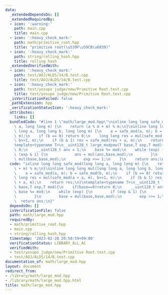 ```yaml
---
data:
  _extendedDependsOn: []
  _extendedRequiredBy:
  - icon: ':warning:'
    path: main.cpp
    title: main.cpp
  - icon: ':heavy_check_mark:'
    path: math/primitive_root.hpp
    title: "primitive root(\u539F\u59CB\u6839)"
  - icon: ':heavy_check_mark:'
    path: string/rolling_hash.hpp
    title: rolling hash
  _extendedVerifiedWith:
  - icon: ':heavy_check_mark:'
    path: test/AOJ/ALDS/14/B.test.cpp
    title: test/AOJ/ALDS/14/B.test.cpp
  - icon: ':heavy_check_mark:'
    path: test/yosupo judge/new/Primitive Root.test.cpp
    title: test/yosupo judge/new/Primitive Root.test.cpp
  _isVerificationFailed: false
  _pathExtension: hpp
  _verificationStatusIcon: ':heavy_check_mark:'
  attributes:
    links: []
  bundledCode: "#line 1 \"math/large_mod.hpp\"\ninline long long safe_mod(long long\
    \ a, long long m) {\n    return (a % m + m) % m;\n}\ninline long long mul(long\
    \ long a, long long b, long long m) {\n    a = safe_mod(a, m); b = safe_mod(b,\
    \ m);\n    if (b == 0) return 0;\n    long long res = mul(safe_mod(a + a, m),\
    \ b>>1, m);\n    if (b & 1) res = safe_mod(res + a, m);\n    return res;\n}\n\
    template<typename T>\n__uint128_t large_modpow(T base,T exp,T mod){\n    if(base==0)return\
    \ 0;\n    __uint128_t ans = 1;\n    base %= mod;\n    while (exp) {\n        if\
    \ (exp & 1) {\n            ans = mul(ans,base,mod);\n        }\n        base =\
    \ mul(base,base,mod);\n        exp >>= 1;\n    }\n    return ans;\n}\n"
  code: "inline long long safe_mod(long long a, long long m) {\n    return (a % m\
    \ + m) % m;\n}\ninline long long mul(long long a, long long b, long long m) {\n\
    \    a = safe_mod(a, m); b = safe_mod(b, m);\n    if (b == 0) return 0;\n    long\
    \ long res = mul(safe_mod(a + a, m), b>>1, m);\n    if (b & 1) res = safe_mod(res\
    \ + a, m);\n    return res;\n}\ntemplate<typename T>\n__uint128_t large_modpow(T\
    \ base,T exp,T mod){\n    if(base==0)return 0;\n    __uint128_t ans = 1;\n   \
    \ base %= mod;\n    while (exp) {\n        if (exp & 1) {\n            ans = mul(ans,base,mod);\n\
    \        }\n        base = mul(base,base,mod);\n        exp >>= 1;\n    }\n  \
    \  return ans;\n}"
  dependsOn: []
  isVerificationFile: false
  path: math/large_mod.hpp
  requiredBy:
  - math/primitive_root.hpp
  - main.cpp
  - string/rolling_hash.hpp
  timestamp: '2023-02-28 20:50:59+09:00'
  verificationStatus: LIBRARY_ALL_AC
  verifiedWith:
  - test/yosupo judge/new/Primitive Root.test.cpp
  - test/AOJ/ALDS/14/B.test.cpp
documentation_of: math/large_mod.hpp
layout: document
redirect_from:
- /library/math/large_mod.hpp
- /library/math/large_mod.hpp.html
title: math/large_mod.hpp
---
```

